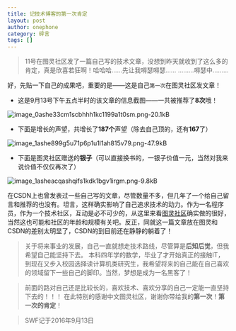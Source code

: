 ```yaml
---
title: 记技术博客的第一次肯定
layout: post
author: onephone
category: 碎言
tags: []
---
```


> 11号在图灵社区发了一篇自己写的技术文章，没想到昨天就收到了这么多的肯定，真是欣喜若狂啊！哈哈哈……先让我嘚瑟嘚瑟……
………嘚瑟中………

好，先贴一下自己的成果吧，重要的是——这是自己`第一次`在图灵社区发文章！

- 这是9月13号下午五点半时的该文章的信息截图——一共被推荐了**8次**哦！

![image_0ashe33cm1scbhhh1kc1199a1t0sm.png-20.1kB][1]

- 下面是增长的声望，共增长了**187个**声望（除去自己顶的，还有**167**了）

![image_1ashe899g5u71p6p1u1l1ah815v79.png-47.9kB][2]

- 下面是图灵社区赠送的**银子**（可以直接换书的，一银子价值一元，当然对我来说价值不仅仅再次了）

![image_1asheacqashqifs1kdk1bgv1irgm.png-9.8kB][3]


> 
在CSDN上也曾发表过一些自己写的文章，尽管数量不多，但几年了一个给自己留言和推荐的也没有。坦言，这样确实影响了自己追求技术的动力。作为一名程序员，作为一个技术社区，互动是必不可少的，从这里来看[图灵社区](http://www.ituring.com.cn/users/213442)确实做的很好，当然这也可能和社区的年龄和规模有关吧。反正，同就这一篇文章放在图灵和CSDN的差别太明显了，CSDN的到目前还在静静的躺着了！

> 关于将来事业的发展，自己一直就想走技术路线，尽管算是**后知后觉**，但我希望自己能坚持下去。
本科四年学的数学，毕业了才开始真正的接触IT，到现在又步入校园选择读计算机类研究生，我希望将来的自己能在自己喜欢的领域留下一些自己的脚印。当然，梦想是成为一名黑客了！

> 前面的路对自己还是比较长的，喜欢技术、喜欢分享的自己一定能一直坚持下去的！！！
在此特别的感谢中文图灵社区，谢谢你带给我的**第一次**！**第一次的肯定**！

> SWF记于2016年9月13日



  [1]: http://static.zybuluo.com/wuzhimang/yc39mxz7r4f9qlg2l8z92day/image_1ashe33cm1scbhhh1kc1199a1t0sm.png
  [2]: http://static.zybuluo.com/wuzhimang/4av1gkxct05k3m86njifsceq/image_1ashe899g5u71p6p1u1l1ah815v79.png
  [3]: http://static.zybuluo.com/wuzhimang/36qk1b8vmq019nbekmknqbxp/image_1asheacqashqifs1kdk1bgv1irgm.png


